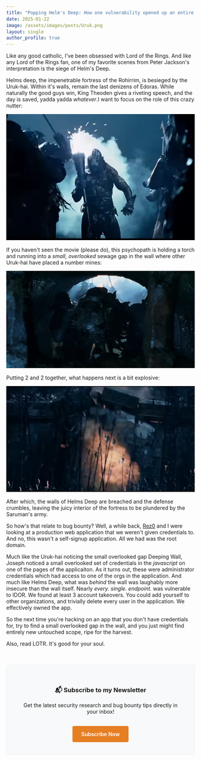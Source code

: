 ```yaml
---
title: "Popping Helm's Deep: How one vulnerability opened up an entire fortress of new scope"
date: 2025-01-22
image: /assets/images/posts/Uruk.png
layout: single
author_profile: true
---
```


Like any good catholic, I've been obsessed with Lord of the Rings. And like any Lord of the Rings fan, one of my favorite scenes from Peter Jackson's interpretation is the siege of Helm's Deep.

Helms deep, the impenetrable fortress of the Rohirrim, is besieged by the Uruk-hai. Within it's walls, remain the last denizens of Edoras. While naturally the good guys win, King Theoden gives a riveting speech, and the day is saved, yadda yadda _whatever_.I want to focus on the role of this crazy nutter:


![Uruk](/assets/images/posts/Uruk.png)

If you haven't seen the movie (please do), this psychopath is holding a torch and running into a _small, overlooked_ sewage gap in the wall where other Uruk-hai have placed a number mines:

![Mines](/assets/images/posts/Helmsdeep.png)


Putting 2 and 2 together, what happens next is a bit explosive:

![Explosion](/assets/images/posts/boom.png)

After which, the walls of Helms Deep are breached and the defense crumbles, leaving the juicy interior of the fortress to be plundered by the Saruman's army.

So how's that relate to bug bounty? Well, a while back, [Rez0](https://x.com/rez0__) and I were looking at a production web application that we weren't given credentials to. And no, this wasn't a self-signup application. All we had was the root domain. 

Much like the Uruk-hai noticing the small overlooked gap Deeping Wall, Joseph noticed a small overlooked set of credentials in the _javascript_ on one of the pages of the applicaiton. As it turns out, these were administrator credentials which had access to one of the orgs in the application. And much like Helms Deep, what was _behind_ the wall was laughably more insecure than the wall itself. Nearly _every. single. endpoint._ was vulnerable to IDOR. We found at least 3 account takeovers. You could add yourself to other organizations, and trivially delete every user in the application. We effectively owned the app. 

So the next time you're hacking on an app that you don't have credentials for, try to find a small overlooked gap in the wall, and you just might find entirely new untouched scope, ripe for the harvest.


Also, read LOTR. It's good for your soul. 



<div class="newsletter-signup">
  <h3>📬 Subscribe to my Newsletter</h3>
  <p>Get the latest security research and bug bounty tips directly in your inbox!</p>
  <a href="https://archangel.beehiiv.com/" class="newsletter-button">
    Subscribe Now
  </a>
</div>

<style>
  .newsletter-signup {
    margin: 3rem 0;
    padding: 2rem;
    background: #f8f9fa;
    border-radius: 8px;
    text-align: center;
    border: 1px solid #e9ecef;
  }

  .newsletter-button {
    display: inline-block;
    padding: 0.8rem 1.5rem;
    background-color: #e67e22;
    color: white;
    text-decoration: none;
    border-radius: 4px;
    font-weight: 600;
    margin-top: 1rem;
    transition: background-color 0.2s ease;
  }

  .newsletter-button:hover {
    background-color: #d35400;
    color: white;
  }
</style>